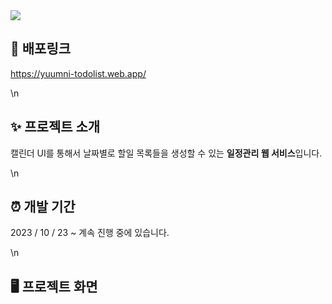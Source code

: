 <img src="https://capsule-render.vercel.app/api?type=waving&height=180&section=header&text=윰니의%20투두리스트&fontSize=65&fontColor=ffffff&color=timeGradient" />

## 🔗 배포링크

<a href="https://yuumni-todolist.web.app/">https://yuumni-todolist.web.app/</a>

\n

## ✨ 프로젝트 소개

캘린더 UI를 통해서 날짜별로 할일 목록들을 생성할 수 있는 **일정관리 웹 서비스**입니다.

\n

## ⏰ 개발 기간

2023 / 10 / 23 ~ 계속 진행 중에 있습니다.

\n

## 🖥️ 프로젝트 화면
